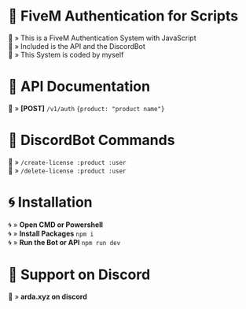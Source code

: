 # 🚀 FiveM Authentication for Scripts

🚀 » This is a FiveM Authentication System with JavaScript<br>
🚀 » Included is the API and the DiscordBot<br>
🚀 » This System is coded by myself<br>

# 🔧 API Documentation

🔧 » **[POST]** `/v1/auth` `{product: "product name"}`<br>

# 🤖 DiscordBot Commands

🤖 » `/create-license :product :user`<br>
🤖 » `/delete-license :product :user`<br>

# 🌀 Installation

🌀 » **Open CMD or Powershell**<br>
🌀 » **Install Packages** `npm i`<br>
🌀 » **Run the Bot or API** `npm run dev`<br>

# 🎉 Support on Discord

🎉 » **arda.xyz on discord**
